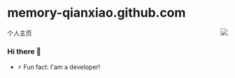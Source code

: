 # memory-qianxiao.github.com
个人主页
<img align="right" src="https://github-readme-stats.vercel.app/api?username=memory-qianxiao&count_private=true&show_icons=true"/>

### Hi there 👋

- ⚡ Fun fact: I'am a developer!
<!--
**LeonDevLifeLog/leondevlifelog** is a ✨ _special_ ✨ repository because its `README.md` (this file) appears on your GitHub profile.

Here are some ideas to get you started:

- 🔭 I’m currently working on ...
- 🌱 I’m currently learning ...
- 👯 I’m looking to collaborate on ...
- 🤔 I’m looking for help with ...
- 💬 Ask me about ...
- 📫 How to reach me: ...
- 😄 Pronouns: ...
- ⚡ Fun fact: ...
-->
<!--START_SECTION:waka-->
<!--END_SECTION:waka-->
